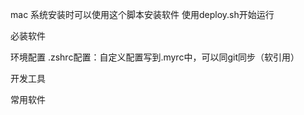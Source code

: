 mac 系统安装时可以使用这个脚本安装软件
使用deploy.sh开始运行

必装软件

环境配置
.zshrc配置：自定义配置写到.myrc中，可以同git同步（软引用）


开发工具

常用软件
